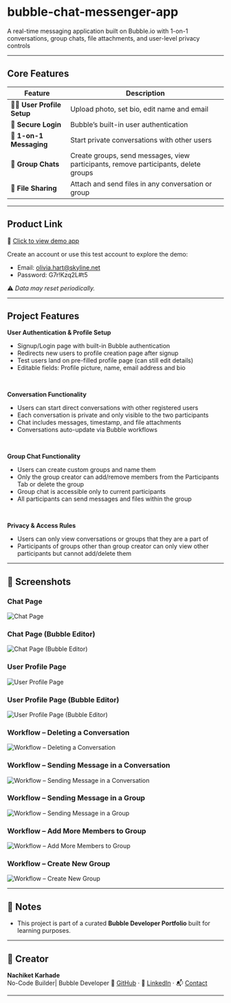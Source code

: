# bubble-chat-messenger-app
A real-time messaging application built on Bubble.io with 1-on-1 conversations, group chats, file attachments, and user-level privacy controls

---

## Core Features

| Feature                     | Description |
|-----------------------------|-------------|
| 🧑‍💻 **User Profile Setup**   | Upload photo, set bio, edit name and email |
| 🔐 **Secure Login**         | Bubble’s built-in user authentication |
| 💬 **1-on-1 Messaging**     | Start private conversations with other users |
| 👥 **Group Chats**          | Create groups, send messages, view participants, remove participants, delete groups |
| 📎 **File Sharing**         | Attach and send files in any conversation or group |

---

## Product Link

🔗 [Click to view demo app](https://relayhub.bubbleapps.io/version-test/signup_login?debug_mode=true&View=Signup)

Create an account or use this test account to explore the demo:

- Email: olivia.hart@skyline.net
- Password: G7r!Kzq2L#t5

⚠️ *Data may reset periodically.*

---

## Project Features

**User Authentication & Profile Setup**
- Signup/Login page with built-in Bubble authentication
- Redirects new users to profile creation page after signup
- Test users land on pre-filled profile page (can still edit details)
- Editable fields: Profile picture, name, email address and bio
<br>

**Conversation Functionality**
- Users can start direct conversations with other registered users
- Each conversation is private and only visible to the two participants
- Chat includes messages, timestamp, and file attachments
- Conversations auto-update via Bubble workflows
<br>

**Group Chat Functionality**
- Users can create custom groups and name them
- Only the group creator can add/remove members from the Participants Tab or delete the group 
- Group chat is accessible only to current participants
- All participants can send messages and files within the group
<br>

**Privacy & Access Rules**
- Users can only view conversations or groups that they are a part of
- Participants of groups other than group creator can only view other participants but cannot add/delete them

---

## 📸 Screenshots 

### Chat Page
![Chat Page](screenshots/Chat%20Page.png)

### Chat Page (Bubble Editor)
![Chat Page (Bubble Editor)](screenshots/Chat%20Page%20%28Bubble%20Editor%29.png)

### User Profile Page
![User Profile Page](screenshots/User%20Profile%20Page.png)

### User Profile Page (Bubble Editor)
![User Profile Page (Bubble Editor)](screenshots/User%20Profile%20Page%20%28Bubble%20Editor%29.png)

### Workflow – Deleting a Conversation
![Workflow – Deleting a Conversation](screenshots/Workflow%20for%20deleting%20a%20conversation.png)

### Workflow – Sending Message in a Conversation
![Workflow – Sending Message in a Conversation](screenshots/Workflow%20for%20sending%20message%20in%20a%20conversation.png)

### Workflow – Sending Message in a Group
![Workflow – Sending Message in a Group](screenshots/Workflow%20for%20sending%20message%20in%20a%20group.png)

### Workflow – Add More Members to Group
![Workflow – Add More Members to Group](screenshots/Workflow%20to%20add%20more%20members%20to%20group.png)

### Workflow – Create New Group
![Workflow – Create New Group](screenshots/Workflow%20to%20create%20new%20group.png)

---

## 📌 Notes
- This project is part of a curated **Bubble Developer Portfolio** built for learning purposes.

---

## 🧠 Creator

**Nachiket Karhade**  
No-Code Builder| Bubble Developer
🔗 [GitHub](https://github.com/NachiketK43) · 💼 [LinkedIn](https://linkedin.com/in/nachiket-karhade) · 📬 [Contact](mailto:your-email@example.com)

---
